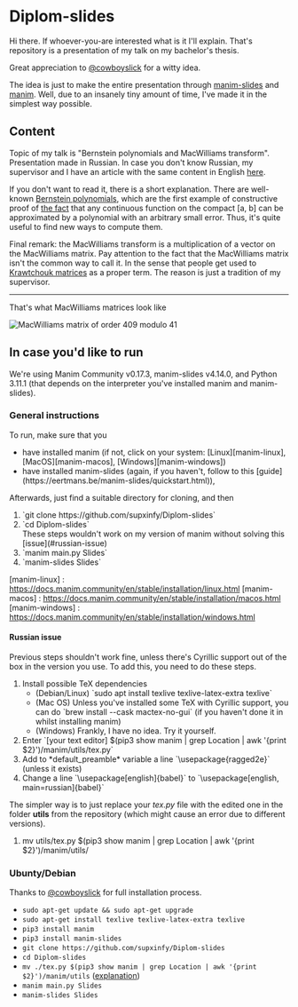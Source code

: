 # Diplom-slides
Hi there. If whoever-you-are interested what is it I'll explain.
That's repository is a presentation of my talk on my bachelor's thesis.

Great appreciation to [@cowboyslick](https://github.com/cowboyslick) for a witty idea.

The idea is just to make the entire presentation through [manim-slides](https://github.com/jeertmans/manim-slides) and [manim](https://github.com/ManimCommunity/manim).
Well, due to an insanely tiny amount of time, I've made it in the simplest way possible.

## Content
Topic of my talk is "Bernstein polynomials and MacWilliams transform". Presentation made in Russian.
In case you don't know Russian, my supervisor and I have an article with the same content in English [here](https://pca-pdmi.ru/2023/files/17/Gogin-Shubin-2023.pdf).

If you don't want to read it, there is a short explanation. 
There are well-known [Bernstein polynomials](https://en.wikipedia.org/wiki/Bernstein_polynomial), which are the first example of constructive proof of [the fact](https://en.wikipedia.org/wiki/Stone–Weierstrass_theorem) that any continuous function on the compact [a, b] can be approximated by a polynomial with an arbitrary small error. Thus, it's quite useful to find new ways to compute them.

Final remark: the MacWilliams transform is a multiplication of a vector on the MacWilliams matrix. Pay attention to the fact that the MacWilliams matrix isn't the common way to call it. In the sense that people get used to [Krawtchouk matrices](https://en.wikipedia.org/wiki/Krawtchouk_matrices) as a proper term. The reason is just a tradition of my supervisor.

<hr>
That's what MacWilliams matrices look like

![MacWilliams matrix of order 409 modulo 41](https://github.com/supxinfy/Diplom-slides/blob/main/examples/41.jpg)

## In case you'd like to run

We're using Manim Community v0.17.3, manim-slides v4.14.0, and Python 3.11.1 (that depends on the interpreter you've installed manim and manim-slides).

### General instructions
To run, make sure that you
<ul>
    <li>have installed manim (if not, click on your system: [Linux][manim-linux], [MacOS][manim-macos], [Windows][manim-windows]) </li>
    <li>have installed manim-slides (again, if you haven't, follow to this [guide](https://eertmans.be/manim-slides/quickstart.html)),</li>
</ul>
Afterwards, just find a suitable directory for cloning, and then
<ol>
    <li>`git clone https://github.com/supxinfy/Diplom-slides`</li>
    <li>`cd Diplom-slides`</li>
    These steps wouldn't work on my version of manim without solving this [issue](#russian-issue)
    <li>`manim main.py Slides`</li>
    <li>`manim-slides Slides`</li>
</ol>

[manim-linux] : https://docs.manim.community/en/stable/installation/linux.html
[manim-macos] : https://docs.manim.community/en/stable/installation/macos.html
[manim-windows] : https://docs.manim.community/en/stable/installation/windows.html

#### Russian issue

Previous steps shouldn't work fine, unless there's Cyrillic support out of the box in the version you use.
To add this, you need to do these steps.
<ol>
    <li>Install possible TeX dependencies
    <ul>
        <li>(Debian/Linux) `sudo apt install texlive texlive-latex-extra texlive`</li>
        <li>(Mac OS) Unless you've installed some TeX with Cyrillic support, you can do `brew install --cask mactex-no-gui` (if you haven't done it in whilst installing manim)</li>
        <li>(Windows) Frankly, I have no idea. Try it yourself.</li>
    </ul>
    </li>
    <li>Enter `[your text editor] $(pip3 show manim | grep Location | awk '{print $2}')/manim/utils/tex.py`</li>
    <li>Add to *default_preamble* variable a line `\usepackage{ragged2e}` (unless it exists)</li>
    <li>Change a line `\usepackage[english]{babel}` to `\usepackage[english, main=russian]{babel}`</li>
</ol>

The simpler way is to just replace your *tex.py* file with the edited one in the folder **utils** from the repository (which might cause an error due to different versions).
<ol>
    <li>mv utils/tex.py $(pip3 show manim | grep Location | awk '{print $2}')/manim/utils/</li>
</ol>

### Ubunty/Debian
Thanks to [@cowboyslick](https://github.com/cowboyslick) for full installation process.
- `sudo apt-get update && sudo apt-get upgrade` 
- `sudo apt-get install texlive texlive-latex-extra texlive`
- `pip3 install manim`
- `pip3 install manim-slides`
- `git clone https://github.com/supxinfy/Diplom-slides`
- `cd Diplom-slides`
- `mv ./tex.py $(pip3 show manim | grep Location | awk '{print $2}')/manim/utils` ([explanation](#russian-issue))
- `manim main.py Slides`
- `manim-slides Slides`

